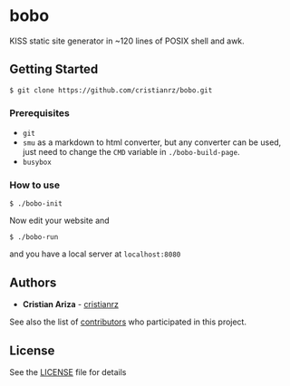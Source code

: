 # bobo

KISS static site generator in ~120 lines of POSIX shell and awk.

## Getting Started

```
$ git clone https://github.com/cristianrz/bobo.git
```

### Prerequisites

* `git`
* `smu` as a markdown to html converter, but any converter can be used, just
need to change the `CMD` variable in `./bobo-build-page`.
* `busybox`

### How to use

```
$ ./bobo-init
```

Now edit your website and

```
$ ./bobo-run
```

and you have a local server at `localhost:8080`

## Authors

  - **Cristian Ariza** - [cristianrz](https://github.com/cristianrz)

See also the list of
[contributors](https://github.com/cristianrz/bobo/contributors)
who participated in this project.

## License

See the [LICENSE](LICENSE) file for details

